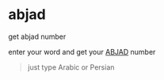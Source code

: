 # abjad
get abjad number

enter your word and get your [ABJAD](https://en.wikipedia.org/wiki/Abjad_numerals#:~:text=The%20Abjad%20numerals%2C%20also%20called,alphabet%20are%20assigned%20numerical%20values.) number
>just type Arabic or Persian

